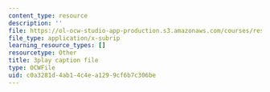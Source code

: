 ```yaml
---
content_type: resource
description: ''
file: https://ol-ocw-studio-app-production.s3.amazonaws.com/courses/res-9-003-brains-minds-and-machines-summer-course-summer-2015/c0a3281d4ab14c4ea1299cf6b7c306be_NRygklHAoEw.srt
file_type: application/x-subrip
learning_resource_types: []
resourcetype: Other
title: 3play caption file
type: OCWFile
uid: c0a3281d-4ab1-4c4e-a129-9cf6b7c306be
---
```

